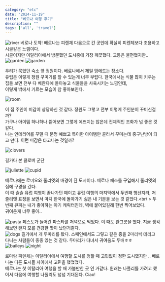 ```yaml
---
category: "etc"
date: "2024-11-19"
title: "베로나 여행 후기"
description: ""
tags: ['all', 'travel']
---
```


<img src="https://d28uuyslcox01d.cloudfront.net/travel/italy/verona/river.webp" alt="river" />
베로나 도착! 베로나는 피렌체 다음으로 간 곳인데 확실히 피렌체보다 조용하고 시골같은 느낌이다.<br />
시골이지만 이탈리아에서 방문했던 도시중에 가장 깨끗했다. 교통은 불편했지만..

<div className="grid grid-cols-1 sm:grid-cols-2 md:grid-cols-3 gap-4">
  <img src="https://d28uuyslcox01d.cloudfront.net/travel/italy/verona/garden1.webp" alt="garden" />
  <img src="https://d28uuyslcox01d.cloudfront.net/travel/italy/verona/garden2.webp" alt="garden" />
</div>

우리가 묵었던 숙소 앞 정원이다. 베로나에서 제일 맘에드는 장소다.<br />
유럽은 이렇게 정원 꾸미기를 할 수 있는게 너무 부럽다. 한국에서는 식물 많이 키우는 집들 보면 전부 다 베란다에 몰아놓고 식물들을 사육시키는 느낌인데,<br />
이렇게 밖에서 기르는 모습이 참 좋아보인다.

<img src="https://d28uuyslcox01d.cloudfront.net/travel/italy/verona/room.webp" alt="room" />

이 집 주인이 미감이 상당하신 것 같다. 정원도 그렇고 전부 이렇게 주인분이 꾸미신걸까?<br />
가구나 아이템 하나하나 뜯어보면 그렇게 예쁘지는 않은데 전체적인 조화가 넘 좋은 것 같다.<br />
나는 인테리어를 꾸밀 때 분명 예쁘고 특이한 아이템만 골라서 꾸미는데 중구난방이 되고 만다. 이런 미감은 타고나는 것일까?

<img src="https://d28uuyslcox01d.cloudfront.net/travel/italy/verona/clovers.webp" alt="clovers" />

길가다 본 클로버 군단

<div className="grid grid-cols-1 sm:grid-cols-2 md:grid-cols-3 gap-4">
  <img src="https://d28uuyslcox01d.cloudfront.net/travel/italy/verona/juliette.webp" alt="juliette" />
  <img src="https://d28uuyslcox01d.cloudfront.net/travel/italy/verona/cupid.webp" alt="cupid" />
</div>

베로나에는 로미오와 줄리엣의 배경이 된 도시이다. 베로나 패스를 구입해서 줄리엣의 집에 구경을 갔다.<br />
이 때 슬슬 유럽 여행이 끝나가던 때이고 유럽 여행의 마지막에서 두번째 행선지라, 저 줄리엣 표정을 보면서 마치 한국에 돌아가기 싫은 내 기분을 보는 것 같았다.<br/ >
두 번째 큐피는 내가 좋아하는 아기 캐릭터인데, 벽에 붙어있길래 한번 찍어보았다.<br />
귀여운게 너무 좋아..


<img src="https://d28uuyslcox01d.cloudfront.net/travel/italy/verona/pasta.webp" alt="pasta" />
페스토가 들어간 파스타를 저녁으로 먹었다. 이 때도 완그릇을 했다. 지금 생각해보면 왠지 모를 건강한 맛이 났던거같다.<br />

<img src="https://d28uuyslcox01d.cloudfront.net/travel/italy/verona/dogs.webp" alt="dogs" />
길가에서 개 두마리를 봤다. 스페인에서도 그렇고 같은 종을 2마리씩 데리고 다니는 사람들이 종종 있는 것 같다.
두마리가 다녀서 귀여움도 두배ㅎㅎ

<div className="grid grid-cols-1 sm:grid-cols-2 md:grid-cols-3 gap-4">
  <img src="https://d28uuyslcox01d.cloudfront.net/travel/italy/verona/baileys.webp" alt="baileys" />
  <img src="https://d28uuyslcox01d.cloudfront.net/travel/italy/verona/night.webp" alt="night" />
</div>

로마랑 피렌체는 이탈리아에서 여행할 도시를 정할 때 고민없이 정한 도시였지만 .. 베로나는 다른 도시들 사이에서 고민을 했었었다.<br />
베로나는 첫 이탈리아 여행을 할 때 가볼만한 곳 인 거같다. 원래는 나폴리를 가려고 했어서 다음에 여행할 나폴리도 넘넘 기대된다. Ciao!









